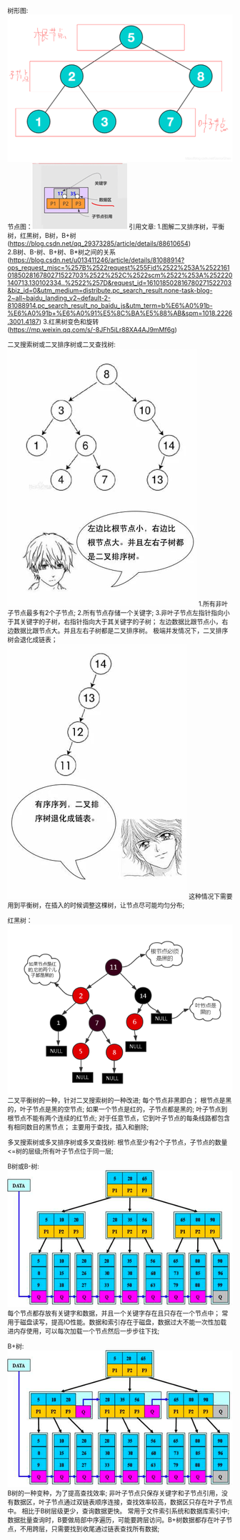 树形图: ![img.png](img.png)
节点图：![img_6.png](img_6.png)
引用文章: 
    1.图解二叉排序树，平衡树，红黑树，B树，B+树(https://blog.csdn.net/qq_29373285/article/details/88610654)    
    2.B树、B-树、B+树、B*树之间的关系(https://blog.csdn.net/u013411246/article/details/81088914?ops_request_misc=%257B%2522request%255Fid%2522%253A%2522161018502816780271522703%2522%252C%2522scm%2522%253A%252220140713.130102334..%2522%257D&request_id=161018502816780271522703&biz_id=0&utm_medium=distribute.pc_search_result.none-task-blog-2~all~baidu_landing_v2~default-2-81088914.pc_search_result_no_baidu_js&utm_term=b%E6%A0%91b-%E6%A0%91b+%E6%A0%91%E5%8C%BA%E5%88%AB&spm=1018.2226.3001.4187)
    3.红黑树变色和旋转(https://mp.weixin.qq.com/s/-8JFh5iLr88XA4AJ9mMf6g)

二叉搜索树或二叉排序树或二叉查找树:
    ![img_2.png](img_2.png)
    1.所有非叶子节点最多有2个子节点; 
    2.所有节点存储一个关键字;
    3.非叶子节点左指针指向小于其关键字的子树，右指针指向大于其关键字的子树； 左边数据比跟节点小，右边数据比跟节点大。并且左右子树都是二叉排序树。
    极端并发情况下，二叉排序树会退化成链表；
    ![img_3.png](img_3.png)
    这种情况下需要用到平衡树，在插入的时候调整这棵树，让节点尽可能均匀分布;

红黑树：
    ![img_1.png](img_1.png)
    二叉平衡树的一种，针对二叉搜索树的一种改进;
    每个节点非黑即白； 根节点是黑的，叶子节点是黑的空节点; 
    如果一个节点是红的，子节点都是黑的;
    叶子节点到根节点不能有两个连续的红节点;
    对于任意节点，它到叶子节点的每条线路都包含有相同数目的黑节点； 主要用于查找，插入和删除;

多叉搜索树或多叉排序树或多叉查找树:
    根节点至少有2个子节点，子节点的数量<=树的层级;所有叶子节点位于同一层;

B树或B-树:
    ![img_4.png](img_4.png)
    每个节点都存放有关键字和数据，并且一个关键字存在且只存在一个节点中； 常用于磁盘读写，提高IO性能。数据和索引存在于磁盘，数据过大不能一次性加载进内存使用，可以每次加载一个节点然后一步步往下找;

B+树:
    ![img_5.png](img_5.png)
    B树的一种变种，为了提高查找效率; 非叶子节点只保存关键字和子节点引用，没有数据区，叶子节点通过双链表顺序连接，查找效率较高，数据区只存在叶子节点中。 相比于B树层级更少，查询数据更快。 常用于文件索引系统和数据库索引中;
    数据批量查询时，B要做局部中序遍历，可能要跨层访问。B+树数据都存在叶子节点，不用跨层，只需要找到收尾通过链表查找所有数据;

